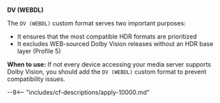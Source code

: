 <!-- markdownlint-disable MD041-->
**DV (WEBDL)**<br>

The `DV (WEBDL)` custom format serves two important purposes:

- It ensures that the most compatible HDR formats are prioritized
- It excludes WEB-sourced Dolby Vision releases without an HDR base layer (Profile 5)

**When to use:** If not every device accessing your media server supports Dolby Vision, you should add the `DV (WEBDL)` custom format to prevent compatibility issues.

--8<-- "includes/cf-descriptions/apply-10000.md"
<!-- markdownlint-enable MD041-->

